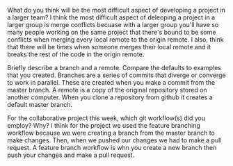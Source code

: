 What do you think will be the most difficult aspect of developing a project in a larger team?
I think the most difficult aspect of deleoping a project in a larger group is merge conflicts becuase with a larger group you'll have so many people working on the
same project that there's bound to be some conflicts when merging every local remote to the origin remote. I also, think that there will be times when someone
merges their local remote and it breaks the rest of the code in the origin remote.

Briefly describe a branch and a remote. Compare the defaults to examples that you created.
Branches are a series of commits that diverge or converge to work in parallel. These are created when you make a commit from the master branch. A remote is a copy
of the original repository stored on another computer. When you clone a repository from github it creates a default master branch.

For the collaborative project this week, which git workflow(s) did you employ? Why?
I think for the project we used the feature branching workflow because we were creating a branch from the master branch to make changes. Then, when we pushed our
changes we had to make a pull request. A feature branch workflow is whn you create a new branch then push your changes and make a pull request.
